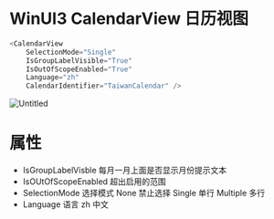 # WinUI3 CalendarView 日历视图

```csharp
<CalendarView
    SelectionMode="Single"
    IsGroupLabelVisible="True"
    IsOutOfScopeEnabled="True"
    Language="zh"
    CalendarIdentifier="TaiwanCalendar" />
```

![Untitled](WinUI3%20CalendarView%20%E6%97%A5%E5%8E%86%E8%A7%86%E5%9B%BE%20af2ada9c588342c295bee26b36d0f43a/Untitled.png)

# 属性

- IsGroupLabelVisble 每月一月上面是否显示月份提示文本
- IsOUtOfScopeEnabled 超出启用的范围
- SelectionMode 选择模式 None 禁止选择 Single 单行 Multiple 多行
- Language 语言 zh 中文
